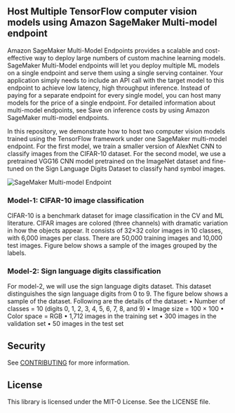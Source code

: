 ## Host Multiple TensorFlow computer vision models using Amazon SageMaker Multi-model endpoint

Amazon SageMaker Multi-Model Endpoints provides a scalable and cost-effective way to deploy large numbers of custom machine learning models. SageMaker Multi-Model endpoints will let you deploy multiple ML models on a single endpoint and serve them using a single serving container. Your application simply needs to include an API call with the target model to this endpoint to achieve low latency, high throughput inference. Instead of paying for a separate endpoint for every single model, you can host many models for the price of a single endpoint. For detailed information about multi-model endpoints, see Save on inference costs by using Amazon SageMaker multi-model endpoints.

In this repository, we demonstrate how to host two computer vision models trained using the TensorFlow framework under one SageMaker multi-model endpoint.  For the first model, we train a smaller version of AlexNet CNN to classify images from the CIFAR-10 dataset. For the second model, we use a pretrained VGG16 CNN model pretrained on the ImageNet dataset and fine-tuned on the Sign Language Digits Dataset to classify hand symbol images. 

<img src="/img/sagemaker-design-patterns-mme-cv.jpg" alt="SageMaker Multi-model Endpoint"/>

### Model-1: CIFAR-10 image classification
CIFAR-10 is a benchmark dataset for image classification in the CV and ML literature. CIFAR images are colored (three channels) with dramatic variation in how the objects appear. It consists of 32×32 color images in 10 classes, with 6,000 images per class. There are 50,000 training images and 10,000 test images. Figure below shows a sample of the images grouped by the labels.

### Model-2: Sign language digits classification 
For model-2, we will use the sign language digits dataset. This dataset distinguishes the sign language digits from 0 to 9. The figure below shows a sample of the dataset. 
Following are the details of the dataset: 
•	Number of classes = 10 (digits 0, 1, 2, 3, 4, 5, 6, 7, 8, and 9) 
•	Image size = 100 × 100
•	Color space = RGB
•	1,712 images in the training set 
•	300 images in the validation set
•	50 images in the test set 


## Security

See [CONTRIBUTING](CONTRIBUTING.md#security-issue-notifications) for more information.

## License

This library is licensed under the MIT-0 License. See the LICENSE file.


